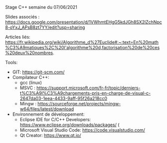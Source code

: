 Stage C++ semaine du 07/06/2021

Slides associés :
https://docs.google.com/presentation/d/1VWhmtEHgG5kdJGh8SX2lZchNpc8-oYxJ_APsB8zt7YY/edit?usp=sharing

Articles liés:
https://fr.wikipedia.org/wiki/Algorithme_d%27Euclide#:~:text=En%20math%C3%A9matiques%2C%20l'algorithme%20d,factorisation%20de%20ces%20deux%20nombres.

Tools:

- GIT: https://git-scm.com/
- Compilateur C++: 
	- gcc (linux)
	- MSVC : https://support.microsoft.com/fr-fr/topic/derniers-t%C3%A9l%C3%A9chargements-pris-en-charge-de-visual-c-2647da03-1eea-4433-9aff-95f26a218cc0
	- Mingw : https://sourceforge.net/projects/mingw-w64/files/latest/download
- Environnement de développement:
	- Eclipse IDE for C/C++ Developers: https://www.eclipse.org/downloads/packages/ (
	- Microsoft Visual Studio Code: https://code.visualstudio.com/
	- Qt Creator: https://www.qt.io/